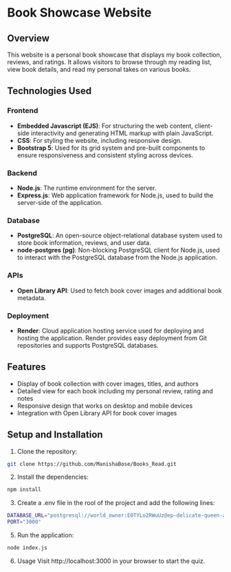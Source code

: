 # Book Showcase Website

## Overview
This website is a personal book showcase that displays my book collection, reviews, and ratings. It allows visitors to browse through my reading list, view book details, and read my personal takes on various books.

## Technologies Used

### Frontend
- **Embedded Javascript (EJS)**: For structuring the web content, client-side interactivity and generating HTML markup with plain JavaScript.
- **CSS**: For styling the website, including responsive design.
- **Bootstrap 5**: Used for its grid system and pre-built components to ensure responsiveness and consistent styling across devices.

### Backend
- **Node.js**: The runtime environment for the server.
- **Express.js**: Web application framework for Node.js, used to build the server-side of the application.

### Database
- **PostgreSQL**: An open-source object-relational database system used to store book information, reviews, and user data.
- **node-postgres (pg)**: Non-blocking PostgreSQL client for Node.js, used to interact with the PostgreSQL database from the Node.js application.

### APIs
- **Open Library API**: Used to fetch book cover images and additional book metadata.

### Deployment
- **Render**: Cloud application hosting service used for deploying and hosting the application. Render provides easy deployment from Git repositories and supports PostgreSQL databases.

## Features
- Display of book collection with cover images, titles, and authors
- Detailed view for each book including my personal review, rating and notes
- Responsive design that works on desktop and mobile devices
- Integration with Open Library API for book cover images

## Setup and Installation
1. Clone the repository:
````bash
git clone https://github.com/ManishaBose/Books_Read.git
````
2. Install the dependencies:
````bash
npm install
````
3. Create a .env file in the rool of the project and add the following lines:
````bash
DATABASE_URL="postgresql://world_owner:E0TYLo2RWuUz@ep-delicate-queen-a1gxmygl.ap-southeast-1.aws.neon.tech/books_read?sslmode=require"
PORT="3000"
````
5. Run the application:
````bash
node index.js
````
6. Usage
Visit http://localhost:3000 in your browser to start the quiz.